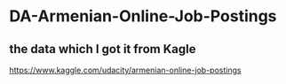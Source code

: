# DA-Armenian-Online-Job-Postings
## the data which I got it from Kagle

https://www.kaggle.com/udacity/armenian-online-job-postings
